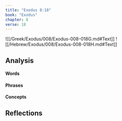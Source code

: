 ```yaml
---
title: "Exodus 8:18"
book: "Exodus"
chapter: 8
verse: 18
---
```

![[/Greek/Exodus/008/Exodus-008-018G.md#Text]]
![[/Hebrew/Exodus/008/Exodus-008-018H.md#Text]]

## Analysis

#### Words

#### Phrases

#### Concepts

## Reflections

